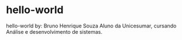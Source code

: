 # hello-world
hello-world by: Bruno Henrique Souza
Aluno da Unicesumar, cursando Análise e desenvolvimento de sistemas.
